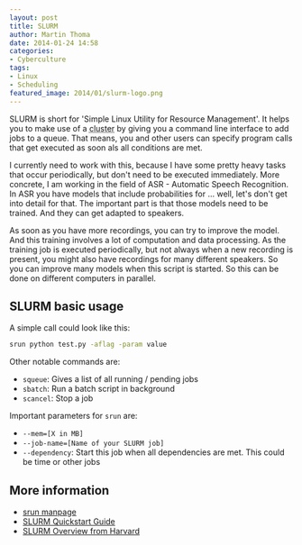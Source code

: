 ```yaml
---
layout: post
title: SLURM
author: Martin Thoma
date: 2014-01-24 14:58
categories:
- Cyberculture
tags:
- Linux
- Scheduling
featured_image: 2014/01/slurm-logo.png
---
```


SLURM is short for 'Simple Linux Utility for Resource Management'.
It helps you to make use of a <abbr title="a data center ... many computers">cluster</abbr>
by giving you a command line
interface to add jobs to a queue. That means, you and other users can
specify program calls that get executed as soon als all conditions
are met.

I currently need to work with this, because I have some pretty heavy
tasks that occur periodically, but don't need to be executed immediately.
More concrete, I am working in the field of ASR - Automatic Speech Recognition.
In ASR you have models that include probabilities for ... well, let's
don't get into detail for that. The important part is that those models
need to be trained. And they can get adapted to speakers.

As soon as you have more recordings, you can try to improve the model. 
And this training involves a lot of computation and
data processing. As the training job is executed periodically, but
not always when a new recording is present, you might also have
recordings for many different speakers. So you can improve many models
when this script is started. So this can be done on different computers
in parallel.

## SLURM basic usage ##
A simple call could look like this:

```bash
srun python test.py -aflag -param value
```

Other notable commands are:

* `squeue`: Gives a list of all running / pending jobs
* `sbatch`: Run a batch script in background
* `scancel`: Stop a job

Important parameters for `srun` are:

* `--mem=[X in MB]`
* `--job-name=[Name of your SLURM job]`
* `--dependency`: Start this job when all dependencies are met. This
     could be time or other jobs

## More information ##
* [srun manpage](https://computing.llnl.gov/tutorials/linux_clusters/man/srun.txt)
* [SLURM Quickstart Guide](https://computing.llnl.gov/linux/slurm/quickstart.html)
* [SLURM Overview from Harvard](https://rc.fas.harvard.edu/kb/high-performance-computing/slurm/)
